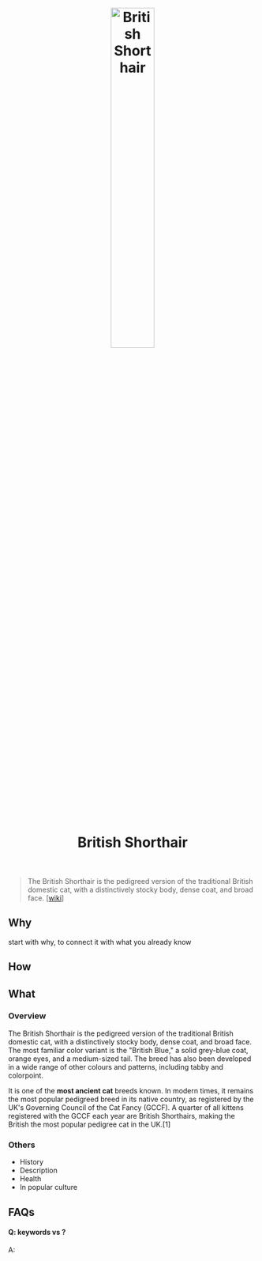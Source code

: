 <h1 align="center">
<br>
	<a href="https://www.wikiwand.com/en/British_Shorthair">
  <img src="https://i.imgur.com/5XXyrHP.jpeg" alt="British Shorthair" width=42%">
  </a>
  <br><br>
British Shorthair  
  <br><br>
</h1>



> The British Shorthair is the pedigreed version of the traditional British domestic cat, with a distinctively stocky body, dense coat, and broad face. [[wiki](https://www.wikiwand.com/en/British_Shorthair)]

## Why 

start with why, to connect it with what you already know

## How



## What 

### Overview

The British Shorthair is the pedigreed version of the traditional British domestic cat, with a distinctively stocky body, dense coat, and broad face. The most familiar color variant is the "British Blue," a solid grey-blue coat, orange eyes, and a medium-sized tail. The breed has also been developed in a wide range of other colours and patterns, including tabby and colorpoint.

It is one of the **most ancient cat** breeds known. In modern times, it remains the most popular pedigreed breed in its native country, as registered by the UK's Governing Council of the Cat Fancy (GCCF). A quarter of all kittens registered with the GCCF each year are British Shorthairs, making the British the most popular pedigree cat in the UK.[1]

### Others

* History
* Description
* Health
* In popular culture


## FAQs

#### Q: keywords vs ?

A: 


